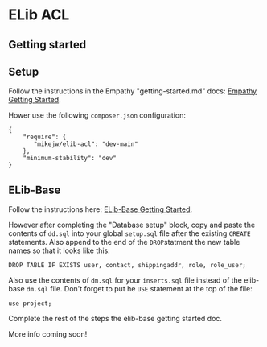 

ELib ACL
===

Getting started
---

Setup
---

Follow the instructions in the Empathy "getting-started.md" docs:
[Empathy Getting Started](https://github.com/mikejw/empathy/blob/master/docs/getting-started.md).

Hower use the following `composer.json` configuration:

    {
        "require": {
           "mikejw/elib-acl": "dev-main"
        },
        "minimum-stability": "dev"
    }


ELib-Base
---
Follow the instructions here:
[ELib-Base Getting Started](https://github.com/mikejw/elib-base/blob/master/docs/getting-started.md).

However after completing the "Database setup" block, copy and paste the contents of `dd.sql` into your
global `setup.sql` file after the existing `CREATE` statements.  Also append to the end of the `DROP`statment
the new table names so that it looks like this:

    DROP TABLE IF EXISTS user, contact, shippingaddr, role, role_user;    

Also use the contents of `dm.sql` for your `inserts.sql` file instead of the elib-base `dm.sql` file. 
Don't forget to put he `USE` statement at the top of the file:

    use project;

Complete the rest of the steps the elib-base getting started doc.


More info coming soon!




